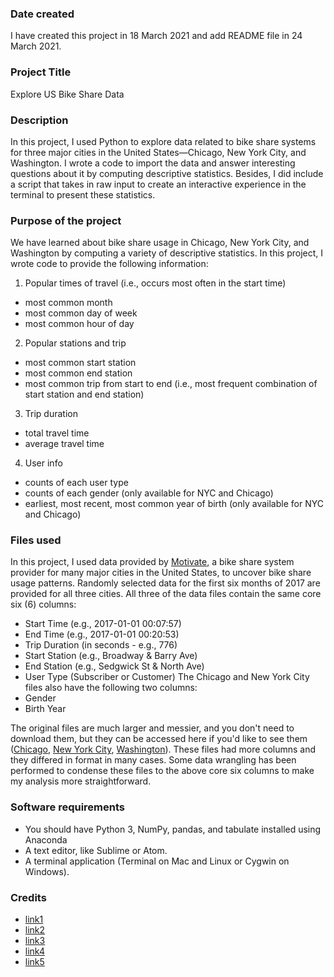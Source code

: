 ### Date created
I have created this project in 18 March 2021 and add README file in 24 March 2021.

### Project Title
Explore US Bike Share Data

### Description
In this project, I used Python to explore data related to bike share systems for three major cities in the United States—Chicago, New York City, and Washington. I wrote a code to import the data and answer interesting questions about it by computing descriptive statistics. Besides, I did include a script that takes in raw input to create an interactive experience in the terminal to present these statistics.

### Purpose of the project
We have learned about bike share usage in Chicago, New York City, and Washington by computing a variety of descriptive statistics. In this project, I wrote code to provide the following information:
1. Popular times of travel (i.e., occurs most often in the start time)
- most common month
- most common day of week
- most common hour of day

2. Popular stations and trip
- most common start station
- most common end station
- most common trip from start to end (i.e., most frequent combination of start station and end station)

3. Trip duration
- total travel time
- average travel time

4. User info
- counts of each user type
- counts of each gender (only available for NYC and Chicago)
- earliest, most recent, most common year of birth (only available for NYC and Chicago)

### Files used
In this project, I used data provided by [Motivate](https://www.motivateco.com/), a bike share system provider for many major cities in the United States, to uncover bike share usage patterns. Randomly selected data for the first six months of 2017 are provided for all three cities. All three of the data files contain the same core six (6) columns:

- Start Time (e.g., 2017-01-01 00:07:57)
- End Time (e.g., 2017-01-01 00:20:53)
- Trip Duration (in seconds - e.g., 776)
- Start Station (e.g., Broadway & Barry Ave)
- End Station (e.g., Sedgwick St & North Ave)
- User Type (Subscriber or Customer)
The Chicago and New York City files also have the following two columns:
- Gender
- Birth Year

The original files are much larger and messier, and you don't need to download them, but they can be accessed here if you'd like to see them ([Chicago](https://www.divvybikes.com/system-data), [New York City](https://www.citibikenyc.com/system-data), [Washington](https://www.capitalbikeshare.com/system-data)). These files had more columns and they differed in format in many cases. Some data wrangling has been performed to condense these files to the above core six columns to make my analysis more straightforward.

### Software requirements
- You should have Python 3, NumPy, pandas, and tabulate installed using Anaconda
- A text editor, like Sublime or Atom.
- A terminal application (Terminal on Mac and Linux or Cygwin on Windows).


### Credits
- [link1](https://www.udacity.com/)
- [link2](https://www.motivateco.com/)
- [link3](https://stackoverflow.com/questions/12021754/how-to-slice-a-pandas-data-frame-by-position)
- [link4](https://towardsdatascience.com/how-to-filter-rows-of-a-pandas-dataframe-by-column-value-51996ea621f8)
- [link5](https://wordpress.com/support/markdown-quick-reference/)
